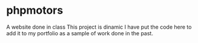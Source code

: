 # phpmotors
A website done in class
This project is dinamic I have put the code here to add it to my portfolio as a sample of work done in the past. 
